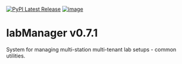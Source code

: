 [![PyPI Latest Release](https://img.shields.io/pypi/v/labManager-common.svg)](https://pypi.org/project/labManager-common/)
[![image](https://img.shields.io/pypi/pyversions/labManager-common.svg)](https://pypi.org/project/labManager-common/)

# labManager v0.7.1
System for managing multi-station multi-tenant lab setups - common utilities.